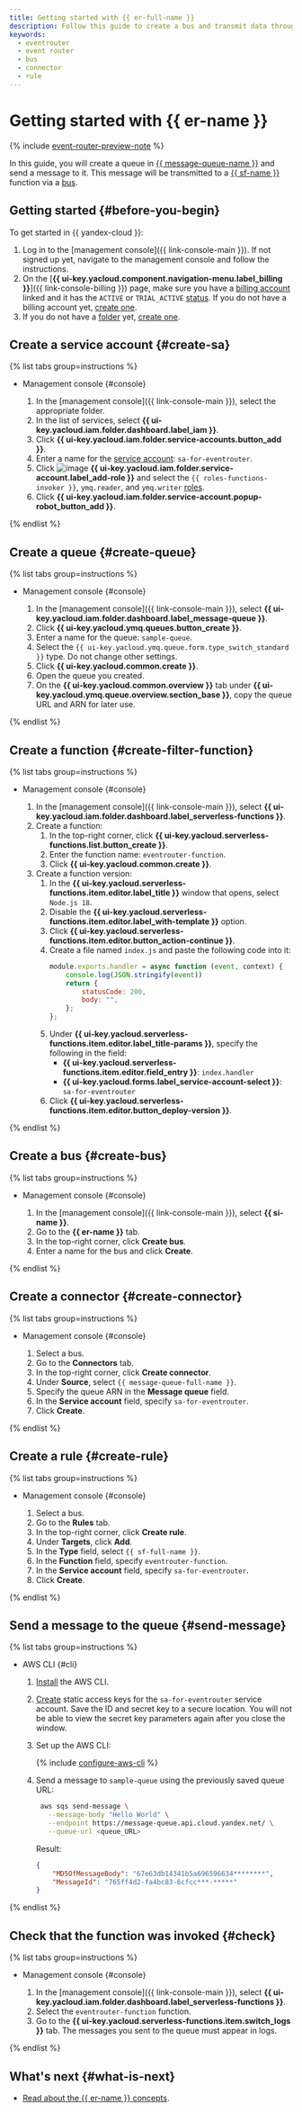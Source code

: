 ```yaml
---
title: Getting started with {{ er-full-name }}
description: Follow this guide to create a bus and transmit data through it.
keywords:
  - eventrouter
  - event router
  - bus
  - connector
  - rule
---
```


# Getting started with {{ er-name }}

{% include [event-router-preview-note](../../_includes/serverless-integrations/event-router-preview-note.md) %}

In this guide, you will create a queue in [{{ message-queue-name }}](../../message-queue/) and send a message to it. This message will be transmitted to a [{{ sf-name }}](../../functions/) function via a [bus](../concepts/eventrouter/bus.md).

## Getting started {#before-you-begin}

To get started in {{ yandex-cloud }}:
1. Log in to the [management console]({{ link-console-main }}). If not signed up yet, navigate to the management console and follow the instructions.
1. On the [**{{ ui-key.yacloud.component.navigation-menu.label_billing }}**]({{ link-console-billing }}) page, make sure you have a [billing account](../../billing/concepts/billing-account.md) linked and it has the `ACTIVE` or `TRIAL_ACTIVE` [status](../../billing/concepts/billing-account-statuses.md). If you do not have a billing account yet, [create one](../../billing/quickstart/index.md#create_billing_account).
1. If you do not have a [folder](../../resource-manager/concepts/resources-hierarchy.md#folder) yet, [create one](../../resource-manager/operations/folder/create.md).

## Create a service account {#create-sa}

{% list tabs group=instructions %}

- Management console {#console}

    1. In the [management console]({{ link-console-main }}), select the appropriate folder.
    1. In the list of services, select **{{ ui-key.yacloud.iam.folder.dashboard.label_iam }}**.
    1. Click **{{ ui-key.yacloud.iam.folder.service-accounts.button_add }}**.
    1. Enter a name for the [service account](../../iam/concepts/users/service-accounts.md): `sa-for-eventrouter`.
    1. Click ![image](../../_assets/console-icons/plus.svg) **{{ ui-key.yacloud.iam.folder.service-account.label_add-role }}** and select the `{{ roles-functions-invoker }}`, `ymq.reader`, and `ymq.writer` [roles](../../iam/concepts/access-control/roles.md).
    1. Click **{{ ui-key.yacloud.iam.folder.service-account.popup-robot_button_add }}**. 

{% endlist %}

## Create a queue {#create-queue}

{% list tabs group=instructions %}

- Management console {#console}

   1. In the [management console]({{ link-console-main }}), select **{{ ui-key.yacloud.iam.folder.dashboard.label_message-queue }}**.
   1. Click **{{ ui-key.yacloud.ymq.queues.button_create }}**.
   1. Enter a name for the queue: `sample-queue`.
   1. Select the `{{ ui-key.yacloud.ymq.queue.form.type_switch_standard }}` type. Do not change other settings.
   1. Click **{{ ui-key.yacloud.common.create }}**.
   1. Open the queue you created.
   1. On the **{{ ui-key.yacloud.common.overview }}** tab under **{{ ui-key.yacloud.ymq.queue.overview.section_base }}**, copy the queue URL and ARN for later use.

{% endlist %}

## Create a function {#create-filter-function}

{% list tabs group=instructions %}

- Management console {#console}

    1. In the [management console]({{ link-console-main }}), select **{{ ui-key.yacloud.iam.folder.dashboard.label_serverless-functions }}**.
    1. Create a function:
        1. In the top-right corner, click **{{ ui-key.yacloud.serverless-functions.list.button_create }}**.
        1. Enter the function name: `eventrouter-function`.
        1. Click **{{ ui-key.yacloud.common.create }}**.
    1. Create a function version:
        1. In the **{{ ui-key.yacloud.serverless-functions.item.editor.label_title }}** window that opens, select `Node.js 18`.
        1. Disable the **{{ ui-key.yacloud.serverless-functions.item.editor.label_with-template }}** option.
        1. Click **{{ ui-key.yacloud.serverless-functions.item.editor.button_action-continue }}**.
        1. Create a file named `index.js` and paste the following code into it:
            ```js
			module.exports.handler = async function (event, context) {
			    console.log(JSON.stringify(event))
			    return {
			        statusCode: 200,
			        body: "",
			    };
			};
            ```
        1. Under **{{ ui-key.yacloud.serverless-functions.item.editor.label_title-params }}**, specify the following in the field:
            * **{{ ui-key.yacloud.serverless-functions.item.editor.field_entry }}**: `index.handler`
            * **{{ ui-key.yacloud.forms.label_service-account-select }}**: `sa-for-eventrouter`
        1. Click **{{ ui-key.yacloud.serverless-functions.item.editor.button_deploy-version }}**.

{% endlist %}

## Create a bus {#create-bus}

{% list tabs group=instructions %}

- Management console {#console}

    1. In the [management console]({{ link-console-main }}), select **{{ si-name }}**.
    1. Go to the **{{ er-name }}** tab.
    1. In the top-right corner, click **Create bus**.
    1. Enter a name for the bus and click **Create**.

{% endlist %}

## Create a connector {#create-connector}

{% list tabs group=instructions %}

- Management console {#console}

    1. Select a bus.
    1. Go to the **Connectors** tab.
    1. In the top-right corner, click **Create connector**.
    1. Under **Source**, select `{{ message-queue-full-name }}`.
    1. Specify the queue ARN in the **Message queue** field.
    1. In the **Service account** field, specify `sa-for-eventrouter`.
    1. Click **Create**.

{% endlist %}

## Create a rule {#create-rule}

{% list tabs group=instructions %}

- Management console {#console}

    1. Select a bus.
    1. Go to the **Rules** tab.
    1. In the top-right corner, click **Create rule**.
    1. Under **Targets**, click **Add**.
    1. In the **Type** field, select `{{ sf-full-name }}`.
    1. In the **Function** field, specify `eventrouter-function`.
    1. In the **Service account** field, specify `sa-for-eventrouter`.
    1. Click **Create**.

{% endlist %}

## Send a message to the queue {#send-message}

{% list tabs group=instructions %}

- AWS CLI {#cli}

    1. [Install](https://docs.aws.amazon.com/cli/latest/userguide/getting-started-install.html) the AWS CLI.
    1. [Create](../../iam/operations/sa/create-access-key.md) static access keys for the `sa-for-eventrouter` service account. Save the ID and secret key to a secure location. You will not be able to view the secret key parameters again after you close the window.
    1. Set up the AWS CLI:

       {% include [configure-aws-cli](../../_includes/message-queue/configure-aws-cli.md) %}

    1. Send a message to `sample-queue` using the previously saved queue URL:

        ```bash
         aws sqs send-message \
           --message-body "Hello World" \
           --endpoint https://message-queue.api.cloud.yandex.net/ \
           --queue-url <queue_URL>
         ```

         Result:
         
         ```json
         {
             "MD5OfMessageBody": "67e63db14341b5a696596634********",
             "MessageId": "765ff4d2-fa4bc83-6cfcc***-*****"
         }
         ```

{% endlist %}

## Check that the function was invoked {#check}

{% list tabs group=instructions %}

- Management console {#console}

    1. In the [management console]({{ link-console-main }}), select **{{ ui-key.yacloud.iam.folder.dashboard.label_serverless-functions }}**.
    1. Select the `eventrouter-function` function.
    1. Go to the **{{ ui-key.yacloud.serverless-functions.item.switch_logs }}** tab. The messages you sent to the queue must appear in logs.

{% endlist %}

## What's next {#what-is-next}

* [Read about the {{ er-name }} concepts](../concepts/eventrouter/bus.md).
